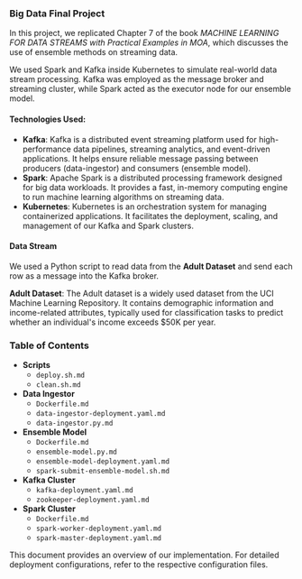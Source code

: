 ### Big Data Final Project

In this project, we replicated Chapter 7 of the book *MACHINE LEARNING FOR DATA STREAMS with Practical Examples in MOA*, which discusses the use of ensemble methods on streaming data.

We used Spark and Kafka inside Kubernetes to simulate real-world data stream processing. Kafka was employed as the message broker and streaming cluster, while Spark acted as the executor node for our ensemble model.

#### Technologies Used:
- **Kafka**: Kafka is a distributed event streaming platform used for high-performance data pipelines, streaming analytics, and event-driven applications. It helps ensure reliable message passing between producers (data-ingestor) and consumers (ensemble model).
- **Spark**: Apache Spark is a distributed processing framework designed for big data workloads. It provides a fast, in-memory computing engine to run machine learning algorithms on streaming data.
- **Kubernetes**: Kubernetes is an orchestration system for managing containerized applications. It facilitates the deployment, scaling, and management of our Kafka and Spark clusters.

#### Data Stream
We used a Python script to read data from the **Adult Dataset** and send each row as a message into the Kafka broker.

**Adult Dataset**: The Adult dataset is a widely used dataset from the UCI Machine Learning Repository. It contains demographic information and income-related attributes, typically used for classification tasks to predict whether an individual's income exceeds $50K per year.

### Table of Contents
- **Scripts**
  - `deploy.sh.md`
  - `clean.sh.md`
- **Data Ingestor**
  - `Dockerfile.md`
  - `data-ingestor-deployment.yaml.md`
  - `data-ingestor.py.md`
- **Ensemble Model**
  - `Dockerfile.md`
  - `ensemble-model.py.md`
  - `ensemble-model-deployment.yaml.md`
  - `spark-submit-ensemble-model.sh.md`
- **Kafka Cluster**
  - `kafka-deployment.yaml.md`
  - `zookeeper-deployment.yaml.md`
- **Spark Cluster**
  - `Dockerfile.md`
  - `spark-worker-deployment.yaml.md`
  - `spark-master-deployment.yaml.md`

This document provides an overview of our implementation. For detailed deployment configurations, refer to the respective configuration files.

